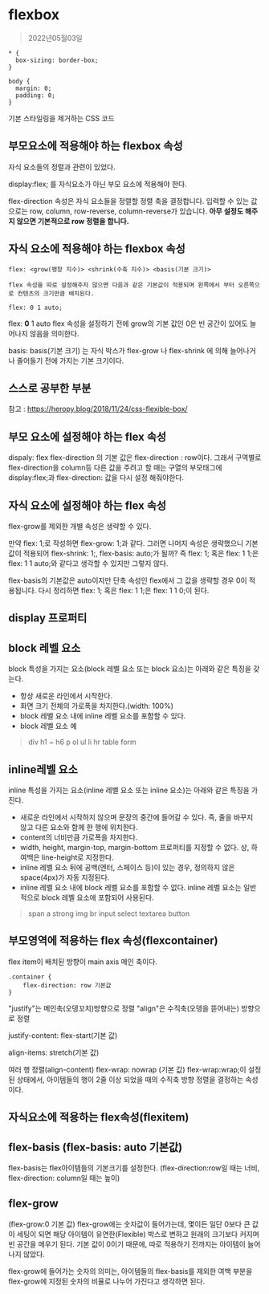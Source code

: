 # flexbox
>2022년05월03일
```
* {
  box-sizing: border-box;
}

body {
  margin: 0;
  padding: 0;
}
```
기본 스타일링을 제거하는 CSS 코드


## 부모요소에 적용해야 하는 flexbox 속성
자식 요소들의 정렬과 관련이 있었다.

display:flex; 를 자식요소가 아닌 부모 요소에 적용해야 한다.

flex-direction 속성은 자식 요소들을 정렬할 정렬 축을 결정합니다. 입력할 수 있는 값으로는 row, column, row-reverse, column-reverse가 있습니다. **아무 설정도 해주지 않으면 기본적으로 row 정렬을 합니다.**

## 자식 요소에 적용해야 하는 flexbox 속성

```
flex: <grow(팽창 지수)> <shrink(수축 지수)> <basis(기본 크기)>

flex 속성을 따로 설정해주지 않으면 다음과 같은 기본값이 적용되며 왼쪽에서 부터 오른쪽으로 컨텐츠의 크기만큼 배치된다.

flex: 0 1 auto;
```
flex: **0** 1 auto
flex 속성을 설정하기 전에 grow의 기본 값인 0은 빈 공간이 있어도 늘어나지 않음을 의미한다. 

basis: basis(기본 크기) 는 자식 박스가 flex-grow 나 flex-shrink 에 의해 늘어나거나 줄어들기 전에 가지는 기본 크기이다. 

## 스스로 공부한 부분
참고 : https://heropy.blog/2018/11/24/css-flexible-box/

## 부모 요소에 설정해야 하는 flex 속성
dispaly: flex
flex-direction 의 기본 값은 flex-direction : row이다.
그래서 구역별로 flex-direction을 column등 다른 값을 주려고 할 때는 구열의 부모태그에 display:flex;과 flex-direction: 값을 다시 설정 해줘야한다.

## 자식 요소에 설정해야 하는 flex 속성
flex-grow를 제외한 개별 속성은 생략할 수 있다.

만약 flex: 1;로 작성하면 flex-grow: 1;과 같다.
그러면 나머지 속성은 생략했으니 기본값이 적용되어 flex-shrink: 1;, flex-basis: auto;가 될까?
즉 flex: 1; 혹은 flex: 1 1;은 flex: 1 1 auto;와 같다고 생각할 수 있지만 그렇지 않다.

flex-basis의 기본값은 auto이지만 단축 속성인 flex에서 그 값을 생략할 경우 0이 적용됩니다.
다시 정리하면 flex: 1; 혹은 flex: 1 1;은 flex: 1 1 0;이 된다.


## display 프로퍼티
## block 레벨 요소
block 특성을 가지는 요소(block 레벨 요소 또는 block 요소)는 아래와 같은 특징을 갖는다.
- 항상 새로운 라인에서 시작한다.
- 화면 크기 전체의 가로폭을 차지한다.(width: 100%)
- block 레벨 요소 내에 inline 레벨 요소를 포함할 수 있다.
- block 레벨 요소 예
> div
h1 ~ h6
p
ol
ul
li
hr
table
form

## inline레벨 요소
inline 특성을 가지는 요소(inline 레벨 요소 또는 inline 요소)는 아래와 같은 특징을 가진다.

- 새로운 라인에서 시작하지 않으며 문장의 중간에 들어갈 수 있다. 즉, 줄을 바꾸지 않고 다른 요소와 함께 한 행에 위치한다.
- content의 너비만큼 가로폭을 차지한다.
- width, height, margin-top, margin-bottom 프로퍼티를 지정할 수 없다. 상, 하 여백은 line-height로 지정한다.
- inline 레벨 요소 뒤에 공백(엔터, 스페이스 등)이 있는 경우, 정의하지 않은 space(4px)가 자동 지정된다.
- inline 레벨 요소 내에 block 레벨 요소를 포함할 수 없다. inline 레벨 요소는 일반적으로 block 레벨 요소에 포함되어 사용된다.
> span
a
strong
img
br
input
select
textarea
button



## 부모영역에 적용하는 flex 속성(flexcontainer)
flex item이 배치된 방향이 main axis 메인 축이다.
```
.container {
	flex-direction: row 기본값
}
```

"justify"는 메인축(오뎅꼬치)방향으로 정렬
"align"은 수직축(오뎅을 뜯어내는) 방향으로 정렬

justify-content: flex-start(기본 값)

align-items: stretch(기본 값)

여러 행 정렬(align-content) flex-wrap: nowrap (기본 값)
flex-wrap:wrap;이 설정된 상태에서, 아이템들의 행이 2줄 이상 되었을 때의 수직축 방향 정렬을 결정하는 속성이다. 

## 자식요소에 적용하는 flex속성(flexitem)
## flex-basis (flex-basis: auto 기본값)

flex-basis는 flex아이템들의 기본크기를 설정한다. (flex-direction:row일 때는 너비, flex-direction: column일 때는 높이)

## flex-grow
(flex-grow:0 기본 값)
flex-grow에는 숫자값이 들어가는데, 몇이든 일단 0보다 큰 값이 세팅이 되면 해당 아이템이 유연한(Flexible) 박스로 변하고  원래의 크기보다 커지며 빈 공간을 메우기 된다. 기본 값이 0이기 때문에, 따로 적용하기 전까지는 아이템이 늘어나지 않았다.

flex-grow에 들어가는 숫자의 의미는, 아이템들의 flex-basis를 제외한 여백 부분을 flex-grow에 지정된 숫자의 비율로 나누어 가진다고 생각하면 된다. 

